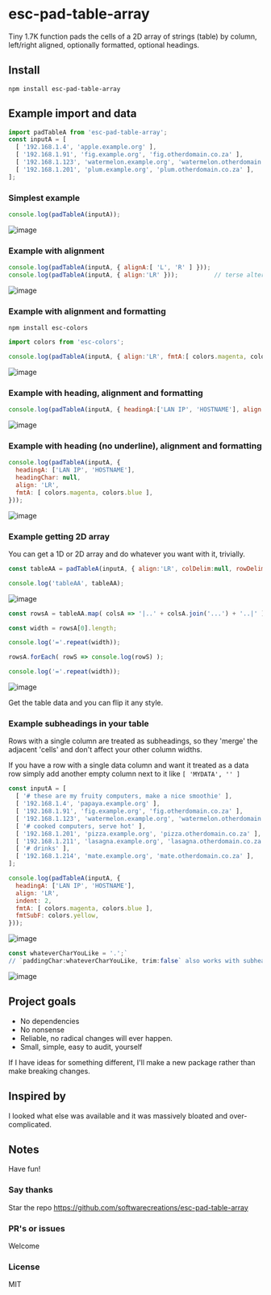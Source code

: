 # esc-pad-table-array
Tiny 1.7K function pads the cells of a 2D array of strings (table) by column, left/right aligned, optionally formatted, optional headings.

## Install
`npm install esc-pad-table-array`

## Example import and data
```JavaScript
import padTableA from 'esc-pad-table-array';
const inputA = [
  [ '192.168.1.4', 'apple.example.org' ],
  [ '192.168.1.91', 'fig.example.org', 'fig.otherdomain.co.za' ],
  [ '192.168.1.123', 'watermelon.example.org', 'watermelon.otherdomain.co.za' ],
  [ '192.168.1.201', 'plum.example.org', 'plum.otherdomain.co.za' ],
];
```
### Simplest example
```javascript
console.log(padTableA(inputA));
```
![image](https://github.com/user-attachments/assets/f49cff65-fdb0-4b8d-9151-09a79d1a4402)

### Example with alignment
```javascript
console.log(padTableA(inputA, { alignA:[ 'L', 'R' ] }));
console.log(padTableA(inputA, { align:'LR' }));          // terse alternative syntax
```
![image](https://github.com/user-attachments/assets/60b283a1-6852-497a-9198-9f3e0c6e4677)

### Example with alignment and formatting
`npm install esc-colors`
```javascript
import colors from 'esc-colors';
```

```javascript
console.log(padTableA(inputA, { align:'LR', fmtA:[ colors.magenta, colors.blue ] }));
```
![image](https://github.com/user-attachments/assets/8a028d3b-4aac-4b9b-9a17-2cf28d8aa1c9)

### Example with heading, alignment and formatting
```javascript
console.log(padTableA(inputA, { headingA:['LAN IP', 'HOSTNAME'], align:'LR', fmtA:[ colors.magenta, colors.blue ] }));
```
![image](https://github.com/user-attachments/assets/e22a338e-e60b-4ce1-ba73-e3c9ca79b7c5)

### Example with heading (no underline), alignment and formatting
```javascript
console.log(padTableA(inputA, {
  headingA: ['LAN IP', 'HOSTNAME'],
  headingChar: null,
  align: 'LR',
  fmtA: [ colors.magenta, colors.blue ],
}));
```
![image](https://github.com/user-attachments/assets/69e7e881-5e84-40d0-ac34-a99698bf7802)

### Example getting 2D array
You can get a 1D or 2D array and do whatever you want with it, trivially.
```javascript
const tableAA = padTableA(inputA, { align:'LR', colDelim:null, rowDelim:null, paddingChar:'.' });

console.log('tableAA', tableAA);
```
![image](https://github.com/user-attachments/assets/875315b3-3024-4093-a6a1-ab689b507bcb)

```javascript
const rowsA = tableAA.map( colsA => '|..' + colsA.join('...') + '..|' );

const width = rowsA[0].length;

console.log('='.repeat(width));

rowsA.forEach( rowS => console.log(rowS) );

console.log('='.repeat(width));
```
![image](https://github.com/user-attachments/assets/833f66a2-1674-4f6d-afe2-7fda5929869f)

Get the table data and you can flip it any style.

### Example subheadings in your table

Rows with a single column are treated as subheadings, so they 'merge' the adjacent 'cells' and don't affect your other column widths.

If you have a row with a single data column and want it treated as a data row simply add another empty column next to it like `[ 'MYDATA', '' ]`

```javascript
const inputA = [
  [ '# these are my fruity computers, make a nice smoothie' ],
  [ '192.168.1.4', 'papaya.example.org' ],
  [ '192.168.1.91', 'fig.example.org', 'fig.otherdomain.co.za' ],
  [ '192.168.1.123', 'watermelon.example.org', 'watermelon.otherdomain.co.za' ],
  [ '# cooked computers, serve hot' ],
  [ '192.168.1.201', 'pizza.example.org', 'pizza.otherdomain.co.za' ],
  [ '192.168.1.211', 'lasagna.example.org', 'lasagna.otherdomain.co.za' ],
  [ '# drinks' ],
  [ '192.168.1.214', 'mate.example.org', 'mate.otherdomain.co.za' ],
];

console.log(padTableA(inputA, {
  headingA: ['LAN IP', 'HOSTNAME'],
  align: 'LR',
  indent: 2,
  fmtA: [ colors.magenta, colors.blue ],
  fmtSubF: colors.yellow,
}));
```
![image](https://github.com/user-attachments/assets/26120d00-eb69-4cc8-93ce-5e663984223d)

```javascript
const whateverCharYouLike = '.';`
// `paddingChar:whateverCharYouLike, trim:false` also works with subheadings:
```
![image](https://github.com/user-attachments/assets/0c061d9c-ff5a-4b5a-8ec9-3f13ba2294bf)

## Project goals
* No dependencies
* No nonsense
* Reliable, no radical changes will ever happen.
* Small, simple, easy to audit, yourself

If I have ideas for something different, I'll make a new package rather than make breaking changes.

## Inspired by
I looked what else was available and it was massively bloated and over-complicated.

## Notes
Have fun!

### Say thanks
Star the repo
https://github.com/softwarecreations/esc-pad-table-array

### PR's or issues
Welcome

### License
MIT
